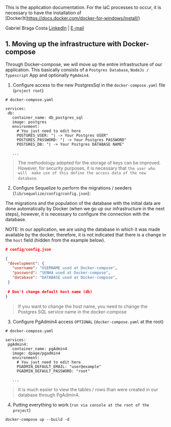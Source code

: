 This is the application documentation. For the IaC processes to occur, it is necessary to have the installation of [Docker]t(https://docs.docker.com/docker-for-windows/install/)

Gabriel Braga Costa
[LinkedIn](https://learn.hashicorp.com/terraform/getting-started/install.html) | [E-mail](mailto:gabriel.bragavera@gmail.com)

## 1. Moving up the infrastructure with Docker-compose
Through Docker-compose, we will move up the entire infrastructure of our application. This basically consists of a `Postgres Database`, `NodeJs / Typescript` App and optionally `PgAdmin4`.
 
 1) Configure access to the new PostgresSql in the `docker-compose.yaml` file (`project root`)
 ```HCL
 # docker-compose.yaml
 
services:
  db:
    container_name: db_postgres_sql
    image: postgres
    environment:
      # You just need to edit here
      POSTGRES_USER: "| -> Your Postgres USER"
      POSTGRES_PASSWORD: "| -> Your Postgres PASSWORD"
      POSTGRES_DB: "| -> Your Postgres DATABASE NAME"
      
    ...

```
 > The methodology adopted for the storage of keys can be improved. However, for security purposes, it is necessary that `the user who will
 make use of this define the access data of the new database`.
 
 
 2) Configure Sequelize to perform the migrations / seeders (`lib/sequelize/config/config.json`):
 
The migrations and the population of the database with the initial data are done automatically by Docker (when we go up our infrastructure in the next steps), however, it is necessary to configure the connection with the database.
 
 NOTE: In our application, we are using the database in which it was made available by the docker, therefore, it is not indicated that there is a change in the `host` field (hidden from the example below).

 ```JSON
 # config/config.json
 
 {
  "development": {
    "username": "USERNAME used at Docker-compose",
    "password": "SENHA used at Docker-compose",
    "database": "DATABASE used at Docker-compose", 
  }
  
  # Don't change default host name (db)
}

```
> If you want to change the host name, you need to change the Postgres SQL service name in the docker-compose

3) Configure PgAdmin4 access `OPTIONAL` (`docker-compose.yaml` at the root)
 ```HCL
 # docker-compose.yaml
 
services:
  pgAdmin4:
    container_name: pgAdmin4
    image: dpage/pgadmin4
    environment:
      # You just need to edit here
      PGADMIN_DEFAULT_EMAIL: "user@example"
      PGADMIN_DEFAULT_PASSWORD: "root"
      
    ...

```
> It is much easier to view the tables / rows than were created in our database through PgAdmin4.

4) Putting everything to work (`run via console at the root of the project`)

 ```console
docker-compose up --build -d
```

